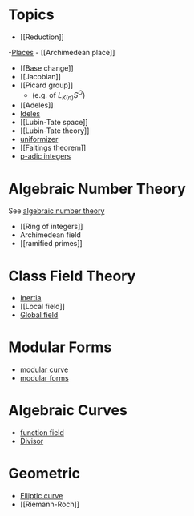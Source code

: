 
# Topics

- [[Reduction]]

-[Places](place.md)
	- [[Archimedean place]]
- [[Base change]]
- [[Jacobian]]
- [[Picard group]] 
	- (e.g. of $L_{K(n)}S^O$)
- [[Adeles]]
- [Ideles](Ideles.md)
- [[Lubin-Tate space]]
- [[Lubin-Tate theory]]
- [uniformizer](uniformizer)
- [[Faltings theorem]]
- [p-adic integers](p-adic%20integers)

# Algebraic Number Theory

See [algebraic number theory](algebraic%20number%20theory)

- [[Ring of integers]]
-  Archimedean field
- [[ramified primes]]

# Class Field Theory

- [Inertia](Inertia.md)
- [[Local field]]
- [Global field](Global%20field)

# Modular Forms

- [modular curve](modular%20curve)
- [modular forms](modular%20form.md)

# Algebraic Curves

- [function field](function%20field.md)
- [Divisor](Divisor.md)

# Geometric

- [Elliptic curve](Elliptic%20curve.md)
- [[Riemann-Roch]]